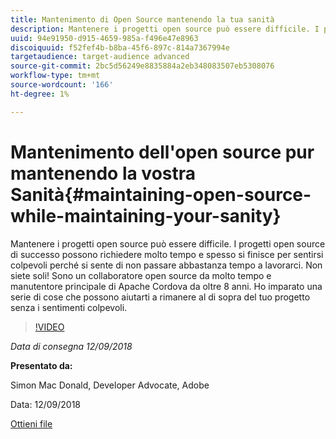 ```yaml
---
title: Mantenimento di Open Source mantenendo la tua sanità
description: Mantenere i progetti open source può essere difficile. I progetti open source di successo possono richiedere molto tempo e spesso si finisce per sentirsi colpevoli perché si sente di non passare abbastanza tempo a lavorarci. Impara un certo numero di cose che possono aiutarti a rimanere in cima al tuo progetto senza i sentimenti colpevoli.
uuid: 94e91950-d915-4659-985a-f496e47e8963
discoiquuid: f52fef4b-b8ba-45f6-897c-814a7367994e
targetaudience: target-audience advanced
source-git-commit: 2bc5d56249e8835884a2eb348083507eb5308076
workflow-type: tm+mt
source-wordcount: '166'
ht-degree: 1%

---
```



# Mantenimento dell&#39;open source pur mantenendo la vostra Sanità{#maintaining-open-source-while-maintaining-your-sanity}

Mantenere i progetti open source può essere difficile. I progetti open source di successo possono richiedere molto tempo e spesso si finisce per sentirsi colpevoli perché si sente di non passare abbastanza tempo a lavorarci. Non siete soli! Sono un collaboratore open source da molto tempo e manutentore principale di Apache Cordova da oltre 8 anni. Ho imparato una serie di cose che possono aiutarti a rimanere al di sopra del tuo progetto senza i sentimenti colpevoli.

>[!VIDEO](https://video.tv.adobe.com/v/23713/?quality=9)

*Data di consegna 12/09/2018*

**Presentato da:**

Simon Mac Donald, Developer Advocate, Adobe

Data: 12/09/2018

[Ottieni file](assets/maintaining-open-source-while-maintaining-your-sanity-gems-091218.pdf)

<!--
[Get back to the Overview](https://helpx.adobe.com/experience-manager/kt/eseminars/gems/aem-index.html)
-->
